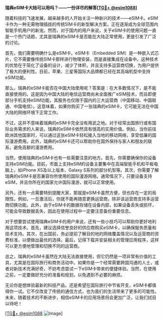 **瑞典eSIM卡大陆可以用吗？——一份详尽的解答[[TG💪+ @esim1088](https://t.me/s/esim1088)]**

随着科技的飞速发展，越来越多的人开始关注一种新兴的技术——eSIM卡。eSIM卡作为一种无需物理插拔的传统SIM卡的新型解决方案，正在逐渐成为全球范围内智能手机用户的新宠。然而，对于国内的用户来说，关于eSIM卡的使用问题一直是一个热门话题，尤其是瑞典的eSIM卡是否能在大陆正常使用，更是引发了广泛的讨论。

首先，我们需要明确什么是eSIM卡。eSIM卡（Embedded SIM）是一种嵌入式芯片，它不需要像传统SIM卡那样进行物理安装，而是直接集成在设备中。这种技术的优势在于简化了设备的设计，减少了体积，并且支持多运营商切换，为用户提供了极大的便利性。目前，苹果、三星等国际大品牌都已经在其高端机型中支持eSIM功能。

那么，瑞典的eSIM卡能否在中国大陆使用呢？答案是：在大多数情况下，是不能直接使用的。这是因为中国大陆的电信运营商尚未全面推广eSIM技术，而且即便部分手机支持eSIM功能，其服务也仅限于国内的三大运营商（中国移动、中国联通、中国电信）。这意味着，如果你购买了一张瑞典的eSIM卡，它可能无法在中国大陆的网络环境下正常工作。

不过，这并不意味着瑞典的eSIM卡完全没有用武之地。对于经常出国旅行或有国际业务需求的人来说，瑞典的eSIM卡依然具有很高的实用价值。例如，当你前往欧洲其他国家时，可以通过这张eSIM卡轻松接入当地的移动网络，享受低廉的国际漫游费用。此外，瑞典的eSIM卡还可以帮助你在国外保持与家人和朋友的联系，避免高额的漫游费用。

当然，使用瑞典的eSIM卡也有一些需要注意的地方。首先，你需要确保你的设备支持eSIM功能。目前，市面上支持eSIM的设备主要集中在高端智能手机和平板电脑上，如iPhone XS及以上版本、Galaxy S系列的部分机型等。其次，你需要了解瑞典的eSIM卡是否兼容你所使用的国际漫游网络。通常情况下，只要设备支持eSIM，并且你所在的国家允许国际漫游，就可以正常使用。

另外，还有一点需要特别提醒大家，那就是eSIM卡虽然方便，但也存在一定的局限性。例如，一旦激活后，你就不能再随意更换运营商，除非该运营商支持多运营商切换功能。此外，由于eSIM卡的数据存储在设备内部，如果设备丢失或损坏，可能会导致数据丢失，因此在使用过程中一定要注意备份重要信息。

对于想要尝试使用瑞典eSIM卡的用户来说，还有一些小技巧可以帮助你更好地利用这项技术。首先，建议选择信誉良好的供应商购买eSIM卡，以确保服务质量和技术支持。其次，在出国前，务必提前了解目的地的网络覆盖情况以及运营商的资费标准，以便做出最优的选择。最后，记得下载并安装相关的管理应用程序，这样可以更方便地管理和切换不同的运营商。

总之，瑞典的eSIM卡虽然在大陆无法直接使用，但它仍然是一项非常有价值的工具，尤其是在国际旅行和商务活动中。如果你是一个经常需要跨国沟通的人士，或者对新技术充满好奇，不妨考虑尝试一下eSIM卡带来的便捷体验。当然，在使用之前，一定要做好充分的准备和规划，以免遇到不必要的麻烦。

无论你是想体验最新的科技产品，还是希望在国际旅行中节省开支，eSIM卡都值得你一试。它不仅改变了传统的通信方式，也为我们的生活带来了更多的可能性。未来，随着技术的不断进步，相信eSIM卡的应用场景将会更加广泛，让我们拭目以待吧！

[[TG💪+ @esim1088](https://t.me/s/esim1088) ![Image](https://i.postimg.cc/4NQfJmqS/Snipaste-2025-05-13-00-14-12.png)]